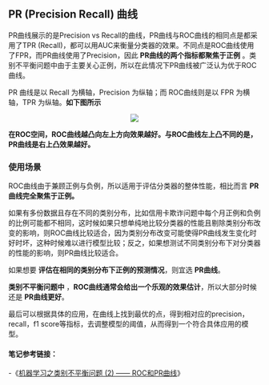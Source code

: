 ## PR (Precision Recall) 曲线

PR曲线展示的是Precision vs Recall的曲线，PR曲线与ROC曲线的相同点是都采用了TPR (Recall)，都可以用AUC来衡量分类器的效果。不同点是ROC曲线使用了FPR，而PR曲线使用了Precision，因此 __PR曲线的两个指标都聚焦于正例__ 。类别不平衡问题中由于主要关心正例，所以在此情况下PR曲线被广泛认为优于ROC曲线。


PR 曲线是以 Recall 为横轴，Precision 为纵轴；而 ROC曲线则是以 FPR 为横轴，TPR 为纵轴。__如下图所示__


<div align=center><img src="https://raw.githubusercontent.com/OneStepAndTwoSteps/Data_Analysis/master/Sklearn%E6%9C%BA%E5%99%A8%E5%AD%A6%E4%B9%A0%E5%BA%93/static/metrics/%E6%A8%A1%E5%9E%8B%E8%AF%84%E4%BC%B0/pr/pr1.png"/></div>


__在ROC空间，ROC曲线越凸向左上方向效果越好。与ROC曲线左上凸不同的是，PR曲线是右上凸效果越好。__

### 使用场景

ROC曲线由于兼顾正例与负例，所以适用于评估分类器的整体性能，相比而言 __PR曲线完全聚焦于正例。__

如果有多份数据且存在不同的类别分布，比如信用卡欺诈问题中每个月正例和负例的比例可能都不相同，这时候如果只想单纯地比较分类器的性能且剔除类别分布改变的影响，则ROC曲线比较适合，因为类别分布改变可能使得PR曲线发生变化时好时坏，这种时候难以进行模型比较；反之，如果想测试不同类别分布下对分类器的性能的影响，则PR曲线比较适合。

如果想要 __评估在相同的类别分布下正例的预测情况__，则宜选 __PR曲线__。

__类别不平衡问题中__ ，__ROC曲线通常会给出一个乐观的效果估计__，所以大部分时候还是 __PR曲线更好__。

最后可以根据具体的应用，在曲线上找到最优的点，得到相对应的precision，recall，f1 score等指标，去调整模型的阈值，从而得到一个符合具体应用的模型。


#### 笔记参考链接：

-《[机器学习之类别不平衡问题 (2) —— ROC和PR曲线](https://zhuanlan.zhihu.com/p/34655990)》





